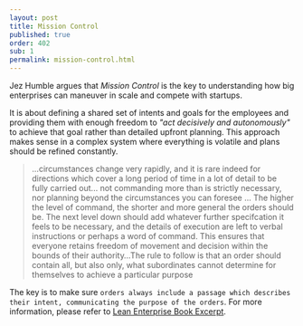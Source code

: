 ```yaml
---
layout: post
title: Mission Control
published: true
order: 402
sub: 1
permalink: mission-control.html
---
```

Jez Humble argues that *Mission Control* is the key to understanding how big enterprises can maneuver in scale and compete with startups.

It is about defining a shared set of intents and goals for the employees and providing them with enough freedom to *"act decisively and autonomously"* to achieve that goal rather than detailed upfront planning. This approach makes sense in a complex system where everything is volatile and plans should be refined constantly.

> ...circumstances change very rapidly, and it is rare indeed for directions which cover a long period of time in a lot of detail to be fully carried out... not commanding more than is strictly necessary, nor planning beyond the circumstances you can foresee ... The higher the level of command, the shorter and more general the orders should be. The next level down should
add whatever further specifcation it feels to be necessary, and the details of execution are left to verbal instructions or perhaps a word of command. This ensures that everyone retains freedom of movement and decision within the bounds of their authority…The rule to follow is that an order should contain all, but also only, what subordinates cannot determine for themselves to achieve a particular purpose

The key is to make sure `orders always include a passage which describes their intent, communicating the purpose of the orders`. For more information, please refer to [Lean Enterprise Book Excerpt](https://s3-us-west-1.amazonaws.com/leanenterprise/lean_enterprise_excerpt.pdf).